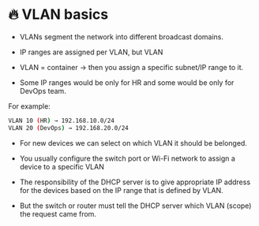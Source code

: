 # 🔥 VLAN basics

- VLANs segment the network into different broadcast domains.
- IP ranges are assigned per VLAN, but VLAN

- VLAN = container → then you assign a specific subnet/IP range to it.

- Some IP ranges would be only for HR and some would be only for DevOps team.

For example:
```bash
VLAN 10 (HR) → 192.168.10.0/24
VLAN 20 (DevOps) → 192.168.20.0/24
```

- For new devices we can select on which VLAN it should be belonged.

- You usually configure the switch port or Wi-Fi network to assign a device to a specific VLAN

- The responsibility of the DHCP server is to give appropriate IP address for the devices based on the IP range that is defined by VLAN.

- But the switch or router must tell the DHCP server which VLAN (scope) the request came from.